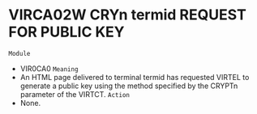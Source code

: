 # VIRCA02W CRYn termid REQUEST FOR PUBLIC KEY
`Module`
- VIR0CA0
`Meaning`
- An HTML page delivered to terminal termid has requested VIRTEL to generate a public key using the method specified by the CRYPTn parameter of the VIRTCT.
`Action`
- None.
